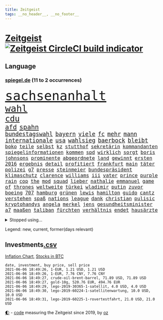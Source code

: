 ```yaml
---
title: Zeitgeist
tags: __no_header__, __no_footer__
---
```


# [Zeitgeist](https://oliz.io/zeitgeist/) [![Zeitgeist CircleCI build indicator](https://circleci.com/gh/ooz/zeitgeist.svg?style=shield)](https://circleci.com/gh/ooz/zeitgeist)

## Language

<h3><a href="https://www.spiegel.de" target="_blank">spiegel.de</a> (11 to 2 occurrences)</h3>
<p style="font-family:monospace">
<span style="font-size:32pt"><a href="news_links.html#sachsenanhalt" class="current">sachsenanhalt</a></span>
<br>
<span style="font-size:23pt"><a href="news_links.html#wahl" class="current">wahl</a></span>
<br>
<span style="font-size:20pt"><a href="news_links.html#cdu" class="current">cdu</a></span>
<br>
<span style="font-size:16pt"><a href="news_links.html#afd" class="current">afd</a></span>
<span style="font-size:16pt"><a href="news_links.html#spahn" class="current">spahn</a></span>
<br>
<span style="font-size:14pt"><a href="news_links.html#bundestagswahl" class="current">bundestagswahl</a></span>
<span style="font-size:14pt"><a href="news_links.html#bayern" class="current">bayern</a></span>
<span style="font-size:14pt"><a href="news_links.html#viele" class="current">viele</a></span>
<span style="font-size:14pt"><a href="news_links.html#fc" class="current">fc</a></span>
<span style="font-size:14pt"><a href="news_links.html#mehr" class="current">mehr</a></span>
<span style="font-size:14pt"><a href="news_links.html#mann" class="current">mann</a></span>
<span style="font-size:14pt"><a href="news_links.html#internationale" class="current">internationale</a></span>
<span style="font-size:14pt"><a href="news_links.html#usa" class="current">usa</a></span>
<span style="font-size:14pt"><a href="news_links.html#wahlsieg" class="current">wahlsieg</a></span>
<span style="font-size:14pt"><a href="news_links.html#baerbock" class="current">baerbock</a></span>
<span style="font-size:14pt"><a href="news_links.html#bleibt" class="current">bleibt</a></span>
<br>
<span style="font-size:12pt"><a href="news_links.html#boko" class="new">boko</a></span>
<span style="font-size:12pt"><a href="news_links.html#teile" class="current">teile</a></span>
<span style="font-size:12pt"><a href="news_links.html#selbst" class="current">selbst</a></span>
<span style="font-size:12pt"><a href="news_links.html#kz" class="current">kz</a></span>
<span style="font-size:12pt"><a href="news_links.html#stutthof" class="current">stutthof</a></span>
<span style="font-size:12pt"><a href="news_links.html#sekretärin" class="new">sekretärin</a></span>
<span style="font-size:12pt"><a href="news_links.html#kommandanten" class="new">kommandanten</a></span>
<span style="font-size:12pt"><a href="news_links.html#spiegelinformationen" class="current">spiegelinformationen</a></span>
<span style="font-size:12pt"><a href="news_links.html#kommen" class="current">kommen</a></span>
<span style="font-size:12pt"><a href="news_links.html#spd" class="current">spd</a></span>
<span style="font-size:12pt"><a href="news_links.html#wirklich" class="current">wirklich</a></span>
<span style="font-size:12pt"><a href="news_links.html#sorgt" class="current">sorgt</a></span>
<span style="font-size:12pt"><a href="news_links.html#boris" class="current">boris</a></span>
<span style="font-size:12pt"><a href="news_links.html#johnsons" class="current">johnsons</a></span>
<span style="font-size:12pt"><a href="news_links.html#prominente" class="current">prominente</a></span>
<span style="font-size:12pt"><a href="news_links.html#abgeordnete" class="current">abgeordnete</a></span>
<span style="font-size:12pt"><a href="news_links.html#land" class="current">land</a></span>
<span style="font-size:12pt"><a href="news_links.html#gewinnt" class="current">gewinnt</a></span>
<span style="font-size:12pt"><a href="news_links.html#ersten" class="current">ersten</a></span>
<span style="font-size:12pt"><a href="news_links.html#2016" class="current">2016</a></span>
<span style="font-size:12pt"><a href="news_links.html#ergebnis" class="current">ergebnis</a></span>
<span style="font-size:12pt"><a href="news_links.html#detail" class="current">detail</a></span>
<span style="font-size:12pt"><a href="news_links.html#profitiert" class="current">profitiert</a></span>
<span style="font-size:12pt"><a href="news_links.html#frankfurt" class="current">frankfurt</a></span>
<span style="font-size:12pt"><a href="news_links.html#main" class="current">main</a></span>
<span style="font-size:12pt"><a href="news_links.html#täter" class="current">täter</a></span>
<span style="font-size:12pt"><a href="news_links.html#polizei" class="current">polizei</a></span>
<span style="font-size:12pt"><a href="news_links.html#g7" class="new">g7</a></span>
<span style="font-size:12pt"><a href="news_links.html#presse" class="current">presse</a></span>
<span style="font-size:12pt"><a href="news_links.html#steinmeier" class="current">steinmeier</a></span>
<span style="font-size:12pt"><a href="news_links.html#bundespräsident" class="current">bundespräsident</a></span>
<span style="font-size:12pt"><a href="news_links.html#klimaschutz" class="current">klimaschutz</a></span>
<span style="font-size:12pt"><a href="news_links.html#clarence" class="new">clarence</a></span>
<span style="font-size:12pt"><a href="news_links.html#williams" class="current">williams</a></span>
<span style="font-size:12pt"><a href="news_links.html#iii" class="current">iii</a></span>
<span style="font-size:12pt"><a href="news_links.html#vater" class="current">vater</a></span>
<span style="font-size:12pt"><a href="news_links.html#prince" class="current">prince</a></span>
<span style="font-size:12pt"><a href="news_links.html#purple" class="new">purple</a></span>
<span style="font-size:12pt"><a href="news_links.html#rain" class="new">rain</a></span>
<span style="font-size:12pt"><a href="news_links.html#cop" class="new">cop</a></span>
<span style="font-size:12pt"><a href="news_links.html#the" class="current">the</a></span>
<span style="font-size:12pt"><a href="news_links.html#mod" class="new">mod</a></span>
<span style="font-size:12pt"><a href="news_links.html#squad" class="new">squad</a></span>
<span style="font-size:12pt"><a href="news_links.html#lieber" class="current">lieber</a></span>
<span style="font-size:12pt"><a href="news_links.html#nathalie" class="current">nathalie</a></span>
<span style="font-size:12pt"><a href="news_links.html#emmanuel" class="current">emmanuel</a></span>
<span style="font-size:12pt"><a href="news_links.html#game" class="current">game</a></span>
<span style="font-size:12pt"><a href="news_links.html#of" class="current">of</a></span>
<span style="font-size:12pt"><a href="news_links.html#thrones" class="current">thrones</a></span>
<span style="font-size:12pt"><a href="news_links.html#weltweite" class="current">weltweite</a></span>
<span style="font-size:12pt"><a href="news_links.html#türkei" class="current">türkei</a></span>
<span style="font-size:12pt"><a href="news_links.html#wladimir" class="current">wladimir</a></span>
<span style="font-size:12pt"><a href="news_links.html#putin" class="current">putin</a></span>
<span style="font-size:12pt"><a href="news_links.html#zuvor" class="current">zuvor</a></span>
<span style="font-size:12pt"><a href="news_links.html#boeing" class="current">boeing</a></span>
<span style="font-size:12pt"><a href="news_links.html#707" class="new">707</a></span>
<span style="font-size:12pt"><a href="news_links.html#hamburg" class="current">hamburg</a></span>
<span style="font-size:12pt"><a href="news_links.html#grünen" class="current">grünen</a></span>
<span style="font-size:12pt"><a href="news_links.html#lewis" class="current">lewis</a></span>
<span style="font-size:12pt"><a href="news_links.html#hamilton" class="current">hamilton</a></span>
<span style="font-size:12pt"><a href="news_links.html#guido" class="new">guido</a></span>
<span style="font-size:12pt"><a href="news_links.html#cantz" class="new">cantz</a></span>
<span style="font-size:12pt"><a href="news_links.html#verstehen" class="current">verstehen</a></span>
<span style="font-size:12pt"><a href="news_links.html#spaß" class="current">spaß</a></span>
<span style="font-size:12pt"><a href="news_links.html#nations" class="new">nations</a></span>
<span style="font-size:12pt"><a href="news_links.html#league" class="current">league</a></span>
<span style="font-size:12pt"><a href="news_links.html#dank" class="current">dank</a></span>
<span style="font-size:12pt"><a href="news_links.html#christian" class="current">christian</a></span>
<span style="font-size:12pt"><a href="news_links.html#pulisic" class="new">pulisic</a></span>
<span style="font-size:12pt"><a href="news_links.html#kryptohandys" class="new">kryptohandys</a></span>
<span style="font-size:12pt"><a href="news_links.html#angela" class="current">angela</a></span>
<span style="font-size:12pt"><a href="news_links.html#merkel" class="current">merkel</a></span>
<span style="font-size:12pt"><a href="news_links.html#jens" class="current">jens</a></span>
<span style="font-size:12pt"><a href="news_links.html#gesundheitsminister" class="current">gesundheitsminister</a></span>
<span style="font-size:12pt"><a href="news_links.html#a7" class="current">a7</a></span>
<span style="font-size:12pt"><a href="news_links.html#maaßen" class="current">maaßen</a></span>
<span style="font-size:12pt"><a href="news_links.html#taliban" class="current">taliban</a></span>
<span style="font-size:12pt"><a href="news_links.html#fürchten" class="current">fürchten</a></span>
<span style="font-size:12pt"><a href="news_links.html#verhältnis" class="current">verhältnis</a></span>
<span style="font-size:12pt"><a href="news_links.html#endet" class="current">endet</a></span>
<span style="font-size:12pt"><a href="news_links.html#hausärzte" class="current">hausärzte</a></span>
</p>
<details>
<summary>Stopped using...</summary>
<p class="former" style="font-size:12pt">
lisa(229) bundesverwaltungsgericht(228) mitunter(228) bidens(227) coronainfektionen(227) geschaffen(227) kultusministerkonferenz(227) kurzfristig(227) lebenslanger(227) spuren(227) einsparen(226) erscheinen(226) fischer(226) frank(226) gelegt(226) geschäft(226) herrscht(226) hinterlassen(226) kita(226) philippinen(226) prüfung(226) witz(226) wütet(226) 5(225) abends(225) ausgang(225) bayerische(225) daniel(225) entwurf(225) kurzem(225) lustig(225) massiver(225) nannte(225) rechtsextremismus(225) republikanische(225) schweigt(225) weise(225) übergang(225) angeordnet(224) ans(224) ard(224) bundesebene(224) dauerhaft(224) eingestuft(224) enorm(224) erlassen(224) erleben(224) fußballs(224) führende(224) gedacht(224) kalifornien(224) kooperiert(224) lübcke(224) mailand(224) regisseurin(224) richten(224) rtl(224) sascha(224) versehentlich(224) vorschlag(224) aufsehen(223) diskussion(223) drauf(223) einzelhandel(223) elektroauto(223) entschuldigt(223) gekostet(223) gutachten(223) juan(223) jubiläum(223) leipziger(223) mysteriöse(223) niveau(223) onlinehandel(223) plattformen(223) quartal(223) umsatzplus(223) wald(223) wünschen(223) 89(222) begründung(222) bewährung(222) bildet(222) coronahotspot(222) coronawarnapp(222) ehren(222) elektroautos(222) geboren(222) giftanschlag(222) laden(222) merkt(222) nfl(222) radfahrer(222) rassistische(222) rassistischer(222) subventionen(222) verhängte(222) aufsichtsrat(221) babys(221) bahnhof(221) befragt(221) befreiung(221) gewerkschaften(221) illegalen(221) jagd(221) mangelt(221) negativ(221) spott(221) verärgert(221) überlebte(221) 29(220) beschimpft(220) geholfen(220) hotspots(220) impfbereitschaft(220) lud(220) mitarbeiterinnen(220) regisseur(220) riesige(220) schrumpfen(220) schwangere(220) sportdirektor(220) angeklagte(219) augenzeugen(219) ausbauen(219) ausgewertet(219) ber(219) deutet(219) dienen(219) fließt(219) gebaut(219) gewaltsam(219) geworfen(219) infektion(219) klingbeil(219) lokale(219) metern(219) militärs(219) nahezu(219) regierungen(219) sexismus(219) sprecher(219) verbreitete(219) verfilmt(219) vorliegt(219) 43(218) angemessen(218) belastet(218) beliebt(218) erhielt(218) extreme(218) fahrzeuge(218) house(218) humor(218) kleiner(218) kneipe(218) korrekt(218) krankheit(218) kremlkritikers(218) manches(218) seitdem(218) stau(218) verschieben(218) zentralen(218) absolut(217) asiatischen(217) bundespolizei(217) cool(217) dubai(217) endgültig(217) erfolge(217) gerät(217) grünheide(217) halben(217) inszenierung(217) mitgliedschaft(217) männliche(217) nächtliche(217) rutschen(217) schlag(217) update(217) werbung(217) wären(217) zentrales(217) begrenzen(216) beschäftigen(216) blockiert(216) brachen(216) bremst(216) fair(216) m(216) magazin(216) marija(216) massenhaft(216) polens(216) präsidentschaftswahlen(216) sauerstoff(216) streng(216) strengere(216) terroristischen(216) zucker(216) 400000(215) ausbau(215) coronatoten(215) dezember(215) enkelin(215) feuerwehrleute(215) gesunden(215) glaubt(215) nerven(215) satz(215) stock(215) via(215) vollstreckt(215) wurzeln(215) 500(214) atem(214) desaster(214) ereignis(214) fernen(214) jahrhundert(214) kochinstituts(214) längere(214) nordirland(214) verabreicht(214) wissenschaft(214) zwillinge(214) 52(213) coronaerkrankung(213) coronapolitik(213) entscheidend(213) geheimnis(213) gesteht(213) hölle(213) inhaftiert(213) institut(213) monatelangen(213) niederlande(213) offizielle(213) rekonstruiert(213) sprengsatz(213) wende(213) 11000(212) elektrische(212) gemalt(212) gletscher(212) immobilienpreise(212) josé(212) neuwagen(212) saudiarabien(212) verteidigungsministerium(212) veröffentlichte(212) weitergegeben(212) ankara(211) bestes(211) dieselskandal(211) edward(211) franzose(211) gerissen(211) hörte(211) psychische(211) staates(211) vieler(211) wochenüberblick(211) 30000(210) autoindustrie(210) einsetzen(210) erneuert(210) genauso(210) gewandt(210) hilfspaket(210) müde(210) olympiasieger(210) sportvorstand(210) verschwand(210) wohnzimmer(210) alternative(209) clemens(209) europaparlament(209) fakten(209) gerichtsurteil(209) halb(209) inspiriert(209) leitete(209) schicken(209) coronaviren(208) emails(208) gefangene(208) koma(208) kronprinz(208) normale(208) 2006(207) 94(207) aktie(207) bewusstlos(207) gastbeitrag(207) mitnehmen(207) potenzial(207) testet(207) vorstellen(207) 15000(206) aufgetreten(206) ergibt(206) fake(206) finanzierung(206) gefälschte(206) gittern(206) küstenwache(206) moritz(206) spiegelrecherchen(206) treue(206) weckt(206) 900(205) eingeführt(205) erwischt(205) historischer(205) jene(205) mohammed(205) plastikmüll(205) traut(205) zulassen(205) bedingt(204) norwegens(204) pjöngjang(204) porsche(204) unterschied(204) vermeldet(204) zusammenstoß(204) überleben(204) abhängigkeit(203) angepasst(203) betrifft(203) eklat(203) exfrau(203) gästen(203) hinten(203) negativen(203) schlechtes(203) steckte(203) unregelmäßigkeiten(203) beantworten(202) begründet(202) demonstrierende(202) deutliches(202) enge(202) führenden(202) iphone(202) iphones(202) kelly(202) schief(202) sozialdemokraten(202) spiegeltitelstory(202) spotify(202) verschwörungstheoretiker(202) amtierende(201) antigenschnelltests(201) bäume(201) englands(201) immerhin(201) menschlich(201) nation(201) pandemiebekämpfung(201) verklagen(201) zurücktreten(201) erfinderisch(200) materialien(200) menschenrechtsverletzungen(200) mobile(200) strengen(200) tvserie(200) autobranche(199) brandenburger(199) coronaschutz(199) erinnerung(199) eroberte(199) konferenz(199) meines(199) minus(199) strenger(199) verzeichnet(199) vorbereiten(199) durchgeführt(198) ergebnissen(198) generalbundesanwalt(198) hessischen(198) landesweiten(198) samt(198) schulpolitik(198) uskonzern(198) verwickelt(198) verwiesen(198) 2025(197) agent(197) artikel(197) astronauten(197) aufgestellt(197) beauftragt(197) bewegungsfreiheit(197) eigenem(197) kaiser(197) klöckner(197) nachbar(197) nachts(197) optimismus(197) topteams(197) zulässig(197) zuverlässig(197) erdbeben(196) falscher(196) präsenz(196) pushbacks(196) rückgabe(196) tennisspieler(196) befasst(195) chats(195) gesichert(195) parteifreund(195) programme(195) einflussreichsten(194) gedränge(194) psychisch(194) sperrte(194) startete(194) auszählung(193) erstickt(193) pleite(193) ute(193) 64(192) gleichauf(192) trauert(192) handy(191) zugenommen(191) 66(190) frontex(190) nirgendwo(190) rahmen(190) supermärkten(190) verfolger(190) dhabi(189) einblick(189) populisten(189) verfassungsrichter(189) aufgabe(188) fabrice(188) frontexchef(188) gegenseitige(188) grenzschutzagentur(188) leggeri(188) musikerin(188) stimmten(188) votum(188) coronastudie(187) schalker(187) telegram(187) unionspolitiker(187) verkündeten(187) wandel(187) abgeschlossen(186) coronaleugner(186) hallo(186) mourinho(186) vermeidet(186) verringert(186) warnapp(186) akten(185) grenzschützer(185) mafiosi(185) verlegen(185) 165(184) dramatischen(184) dreharbeiten(184) gerichtsentscheidung(184) löschen(184) verweist(184) dr(183) entwendet(183) kanaren(183) profisport(183) vizekanzler(183) abstiegskampf(182) coronapatienten(182) herum(182) mobilisiert(182) patzt(182) wechselunterricht(182) 40jährige(181) 91(181) beliebtesten(181) sank(180) spiegelteam(180) teilnehmern(180) atalanta(179) erhielten(179) smartphones(179) impfpflicht(178) drückt(177) märtyrer(177) beschlagnahmten(176) mohamed(176) sand(176) susanne(176) 2002(175) dorf(175) erlaubte(175) inselstaat(174) vergehen(174) verwaltung(174) überfall(174) ausgetragen(173) identität(173) wasserstoff(173) armen(172) bayerisches(172) betrieben(172) gründlich(172) coronaschließungen(171) hast(171) empfänger(170) kreativität(170) krefeld(170) 56(169) attraktiv(169) beitreten(169) elektromobilität(169) garantiert(169) gemeinschaft(169) shoppen(169) ussängerin(169) best(168) regierenden(168) uwe(168) ausverkauf(167) clooney(167) oberster(167) umgebracht(167) unverzichtbar(167) beworben(166) inseln(166) lieferengpässe(166) offener(166) wirtschaftsleistung(166) as(164) begleiter(164) beyoncé(164) coronaimpfzentrum(164) italienischer(164) korrigieren(164) nationalsozialismus(164) pfefferspray(164) vorlegen(164) weitergabe(164) bist(163) krach(163) randalierer(163) verfassungsbeschwerde(163) außergewöhnlichen(162) ertrank(162) kaisers(161) ablenkung(160) groben(160) größe(160) impfstoffhersteller(160) ipads(160) last(160) schätze(160) 'ndrangheta(159) cambridge(159) hitler(159) jessica(159) offenbarte(159) erleichtern(158) frehse(158) gabriele(158) trainerin(158) ärmelkanal(158) flügen(157) frontexskandal(157) beruft(156) planungen(156) unabhängiger(156) bundesagentur(155) bären(155) krawalle(155) verlorene(155) erfüllung(154) coronaparty(153) aufträge(152) strahlt(152) tierheim(152) willi(152) berühren(151) erben(151) taxifahrer(151) unfällen(151) kohlenmonoxidvergiftung(150) schiffe(150) schwarzgrün(150) einbauen(149) inhaltlich(149) astrazenecaimpfstoff(148) berührt(148) größenwahnsinnig(148) impfdosis(148) morrison(148) rheinlandpfälzische(148) schauspielern(148) schutzsuchende(148) entschärft(147) errechnet(147) raumfahrtunternehmen(147) seeleute(147) überforderung(147) coronakosten(146) fünftel(146) drinnen(145) expremier(145) politikers(145) vorwurfs(145) würdigt(144) 29jährige(143) abhilfe(143) angerufen(143) rüstet(142) unternehmerin(142) curevac(141) eingeweiht(141) katzen(141) streamingdienste(141) häfen(140) ios(140) attest(139) coronabedingungen(139) schreien(139) 51(138) fußgängerzonen(138) palace(138) pandemiejahr(138) portugiesen(138) gewollt(137) hungern(137) nick(137) dankt(136) brisante(135) investition(135) legenden(135) quält(135) rädern(135) sonderweg(133) ankurbeln(132) euvertreter(132) fünfmal(132) motors(132) großvater(131) rituale(131) systematisch(131) einreisebeschränkungen(130) freistellung(130) jazzmusiker(130) strafanzeige(130) ach(129) einreisesperren(129) begünstigt(128) klimaklage(128) zweitligisten(128) ausweichen(127) geräusche(127) pink(127) schachzug(127) spielefirma(127) straflager(127) anzukurbeln(126) nrwregierung(126) teilhaben(125) hacken(124) harmlos(124) mehrmals(124) überholen(124) abfahrt(123) lieferketten(123) verbrauch(123) übers(123) fulham(122) heimatland(122) neugeborenen(122) westafrika(122) eingekauft(121) unheimlich(121) grafik(120) rasche(120) rektor(120) zufriedenheit(120) covidimpfung(119) scheiden(119) 72jähriger(118) angelaufen(118) krankenkassen(118) entscheidender(117) eleganz(116) nordkoreanischen(116) religiösen(116) 222(115) großartig(115) jakob(115) langjährige(115) ussender(114) 22jährige(113) kriegsschiffe(113) martialischen(113) anna(112) blockierten(112) autobauer(111) diagnose(111) kindergeburtstag(111) peilt(111) verstieß(111) generalstaatsanwaltschaft(110) konzernmutter(110) präparat(110) schlafen(109) sicherheitsrisiko(109) stapeln(109) unterscheidet(109) geheimen(108) langzeitherrscher(108) restaurantbesuche(108) andy(107) fotografiert(107) kennedy(107) 750(106) dacia(106) berger(105) hennigwellsow(105) geringen(104) leidenschaften(104) scherzt(104) homeschooling(103) kindesmissbrauchs(103) abgehalten(102) packung(102) finken(101) lieferprobleme(101) unausweichlich(101) coronamutanten(100) fahrten(100) pool(100) reihenweise(100) viral(100) cafés(99) pubertät(99) aufschlag(98) nützen(98) kragen(97) losgegangen(97) metzelder(97) büßen(96) einreiseverbote(96) flüsse(96) frühwarnsystem(96) ergab(95) nutzern(95) armstrong(94) grandios(94) härtesten(94) neonazis(94) schlachtfeld(94) stromnetz(94) 15jährigen(93) mitteilung(93) napoleon(93) gewöhnen(92) machtlosigkeit(92) sylt(92) umfunktioniert(92) abfälle(91) chaotisch(91) fehlendes(91) friseur(91) jawort(91) opel(91) reißen(91) selbsttests(91) uspharmakonzern(91) fbibeamte(90) filmte(90) hilfsbedürftige(90) korsen(90) siegeszug(90) turniersieg(90) altenpflege(89) büchershow(89) eugen(89) faszinierenden(89) augenzeugenberichte(88) collins(88) eliteuniversität(88) fatalen(88) herthas(88) ausgebildet(87) einlösen(87) lehrern(87) albas(86) california(86) geiselnahme(86) grebe(86) klatsche(86) rainald(86) straffrei(86) unverständliche(86) 40jährigen(85) austausch(85) erwiesen(85) hauptgrund(85) höhle(85) jubelt(85) nordirische(85) behördenchef(84) exfußballprofi(84) onlinevorlesungen(84) quadrat(84) schub(84) spiegelenthüllungen(84) station(84) traditionell(84) ungeahnte(84) unzureichend(84) aufsicht(83) j(83) menschenrechtslage(83) teslagründer(83) vertraulich(83) diverse(82) frauenarzt(82) herren(82) neuanfang(82) rettungskräften(82) siebtem(82) strengste(82) herausfordern(81) lewentz(81) rückhalt(81) brexits(80) co₂einsparungen(80) demnächst(80) großstädten(80) günstig(80) liechtenstein(80) neutralem(80) victoria(80) vordrängeln(80) deckung(78) erneuerbaren(78) erschütternde(78) freiheitsstrafen(78) süßigkeiten(78) animierten(77) beerbt(77) leiterin(77) missgeschick(77) vierjährigen(77) egoismus(76) einstimmig(76) großraumbüro(76) grundrechten(76) motivierter(76) vorbestrafter(76) zulieferer(76) überdacht(76) profitabel(75) verzeichnete(75) weltraumprogramm(75) lehrkräften(74) marsmission(74) people(74) vögeln(74) 42jähriger(73) abwehrspieler(73) coronablues(73) gerast(73) ingenuity(73) klopps(73) zwischenbilanz(73) coronahelden(72) impfberechtigte(72) klafft(72) kreitmayr(72) militärregierung(72) amateurvideos(71) grundstein(71) hiesige(71) krone(71) privates(71) realen(71) sinne(71) covid19verläufen(70) dopings(70) erwirtschaftet(70) kruden(70) rückspiel(70) skulptur(70) tagebuch(70) brigadegeneral(69) hose(69) immobilienkonzern(69) musikern(69) ruckelnde(69) snp(69) unerlaubt(69) zubereitet(69) angestellt(68) ellie(68) flasche(68) goulding(68) großmutter(68) konzerte(68) nationaltorwart(68) privilegiert(68) senior(68) tatverdacht(68) tvstar(68) wagemutig(68) dringende(67) duterte(67) hahn(67) nachrichtendienste(67) steuerte(67) westberlin(67) wmvergabe(67) berkshire(65) eintreten(65) freizugeben(65) hathaway(65) ruin(65) abfedern(64) einstecken(64) euländer(64) friedlich(64) kinderpornografischen(64) portugals(64) reha(64) strecken(64) brexitstreit(63) börsenkurs(63) diverser(63) hygienemaßnahmen(63) klimafreundlich(63) schlechtem(63) uralten(63) wmturniers(63) zoos(63) aufstellung(62) einstreichen(62) marvin(62) mexikanischen(62) tariflöhne(62) volksabstimmung(62) zugewanderte(62) astrazenecavakzine(61) ausfuhr(61) birthday(61) gekippt(61) leistungssportlerin(61) salman(61) streitgespräch(61) todes(61) umkämpftes(61) vermittelte(61) wissenslücken(61) bobic(60) dfbpokalhalbfinale(60) fredi(60) rangers(60) saudiarabiens(60) südamerika(60) wahlkreis(60) wittern(60) absprachen(59) diplomatie(59) drohschreiben(59) mental(59) südosten(59) vertragspartner(59) alben(58) aufstiegstrainer(58) foster(58) intel(58) qrcode(58) kaiserslautern(57) solarstrom(57) cdumann(56) wobei(56) zuweilen(56) company(55) ebaykleinanzeigen(55) kulturkampf(55) lebendigen(55) marihuana(55) oakland(55) opdenhövel(55) spdminister(55) harvard(54) platzte(54) tapfer(54) vorübergehende(54) waldbränden(54) arbeitskosten(53) verachtung(53) wildwuchs(53) abstandsregeln(52) antidopingagentur(52) astronaut(52) erklärungsnot(52) eröffneten(52) freigeben(52) henning(52) laufender(52) sängerinnen(52) übersehen(52) fraktionsvize(51) iglesias(51) vizeregierungschef(51) dementieren(50) erzfeinde(50) exklusive(50) flughafengesellschaft(50) förderpaket(50) geldes(50) kampagnen(50) siegburg(50) zuschüsse(50) bundessozialgericht(49) gegenwärtig(49) nachhilfemilliarde(49) ehrenerklärungen(48) erregte(48) grünschwarz(48) tatmotiv(48) abverlangt(47) ampel(46) bewegten(46) mobilfunk(46) schlägereien(46) sofortiges(46) besetzen(45) bghentscheidung(45) coronastation(45) dingen(45) kapitalismuskritik(45) nio(45) scheidungen(45) wahres(45) abel(44) angesetzt(44) aufsichtsbehörde(44) motorsport(44) rekordtief(44) südgrenze(44) 21jähriger(43) bobby(43) eskalierter(43) grundschulkinder(43) hotelöffnungen(43) leichtathletikverband(43) malt(43) onlinebanking(43) 22jähriger(42) alfa(42) beugt(42) reedereien(42) romeo(42) impfangst(41) nebenan(41) siegerstraße(41) auswärtiges(40) libysche(40) prag(40) problemfall(40) weckte(40) zypern(40) begrenzung(39) expolizisten(39) gutem(39) rennstall(39) rücknahme(39) insulaner(38) pilotprojekte(38) vergisst(38) bezeichneten(37) geldgeber(37) konsumiert(37) mrnaimpfstoffe(37) wanderte(37) wildtieren(37) mädchentraum(36) solidarisiert(36) strafkolonie(36) aufständische(35) burnoutrisiko(35) diktators(35) dj(35) drittstaaten(35) femizid(35) marketing(35) münchnerinnen(35) parteizentrale(35) spielbeginn(35) suezkanalblockade(35) fachgerecht(34) proben(34) renaissance(34) kabinettskollegen(33) klimaneutralität(33) unis(33) bevorzugen(32) coronakatastrophe(32) stocken(32) terrorverdachts(31) weltberühmte(31) wmteilnahme(31) misst(30) onkel(30) passagieren(30) schwergetan(30) talentiert(30) verwechselt(30) voltswagen(30) infektionsschutzgesetz(29) initiatoren(29) kaiserin(29) schießtraining(29) vereinigung(29) flexibilität(28) gerungen(28) günstiges(28) imbissbude(28) isar(28) behoben(27) herzanfall(27) längste(27) manila(27) pokalhalbfinale(27) vorgetäuscht(27) welthandel(27) zugreifen(27) 1896(26) dachstuhl(26) hochstapler(26) pflaster(26) schleuser(26) w(26) revolutionsgarden(25) vortäuschen(25) angeschlossen(24) gesundheitsexperte(24) thron(24) angefasst(23) fix(23) gereizt(23) kohlendioxid(23) rechtsterroristische(23) saint(23) spaziert(23) superreiche(23) bundesgesetz(22) dingfest(22) hinterleute(22) kalkulierte(22) kommender(22) mindeststeuersatz(22) sleepy(22) stimmungsbild(22) traumstart(22) verkünden(22) 54jährige(21) komplizenschaft(21) fraktionssitzung(20) inder(20) narzisst(20) umweltschützern(20) ebene(19) konstellation(19) linda(19) pflegen(19) ranghoher(19) vereine(19) wolkenkratzer(19) zervakis(19) kirgisistan(18) schlei(18) ehrgeizig(17) institute(17) jesse(17) maßnahmenpaket(17) milliardenschweren(17) modells(17) peloton(17) run(17) klaas(16) schicht(16) spender(16) ehrgeizigere(15) invasion(15) kaninchen(15) mundnasenschutz(15) neufassung(15) superleaguepläne(15) bka(13) coronagedenken(13) eingeschläfert(13) eubehörde(13) maike(13) moderieren(13) motogp(13) stritt(13) stritten(13) unglücklich(13) wagt(13) covorsitzenden(12) dragon(12) eindrücklich(12) hässlich(12) liveschalte(12) untergrund(12) versprochenen(12) gleichgestellt(11) heizt(11) hochrangige(11) verdienst(11)
</p>
</details>
<p>Legend: <span class="new">new</span>, <span class="current">current</span>, <span class="former">former(days relevant)</span></p>

## Investments[.csv](investments.csv)

[Inflation Chart](https://inflationchart.com),
[Stocks in BTC](https://stonksinbtc.xyz/)

```
date, investment, buy price, sell price
2021-06-06 18:49:26, 1-EUR, 1.21 USD, 1.21 USD
2021-06-06 18:49:26, 1-EUR, 7.76 CNY, 7.76 CNY
2021-06-06 18:49:27, crude-oil-brent-barrel, 71.89 USD, 71.89 USD
2021-06-06 18:49:27, gold-10g, 520.76 EUR, 494.76 EUR
2021-06-06 18:49:29, lego-2019-30365-1-satellit, 4.0 USD, 4.0 USD
2021-06-06 18:49:30, lego-2019-60224-1-satellitenwartung, 10.0 USD, 10.0 USD
2021-06-06 18:49:31, lego-2019-60225-1-rovertestfahrt, 21.0 USD, 21.0 USD
```

<footer>
<a href="javascript:toggleTheme()" class="nav">🌓</a>
- <a href="https://github.com/ooz/zeitgeist">code</a> measuring the Zeitgeist since 2019, by <a href="https://oliz.io">oz</a>
</footer>
